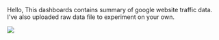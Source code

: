 Hello,
This dashboards contains summary of google website traffic data.
I've also uploaded raw data file to experiment on your own.


![](https://i.imgur.com/ocNShpl.png)
